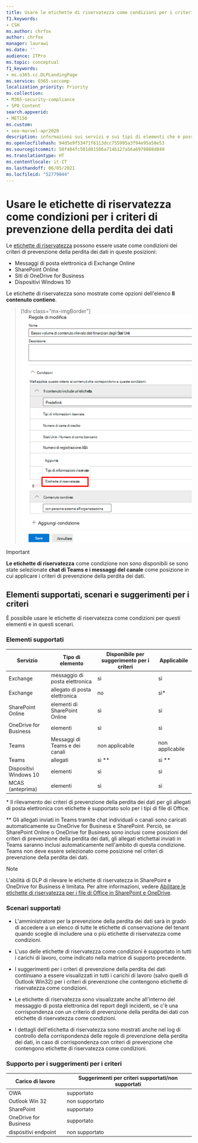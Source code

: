 ```yaml
---
title: Usare le etichette di riservatezza come condizioni per i criteri di prevenzione della perdita dei dati
f1.keywords:
- CSH
ms.author: chrfox
author: chrfox
manager: laurawi
ms.date: ''
audience: ITPro
ms.topic: conceptual
f1_keywords:
- ms.o365.cc.DLPLandingPage
ms.service: O365-seccomp
localization_priority: Priority
ms.collection:
- M365-security-compliance
- SPO_Content
search.appverid:
- MET150
ms.custom:
- seo-marvel-apr2020
description: informazioni sui servizi e sui tipi di elementi che è possibile usare nelle etichette di riservatezza come condizioni per i criteri di prevenzione della perdita dei dati
ms.openlocfilehash: 94d5e9f53471f6113dcc755995a3f94e95a58e53
ms.sourcegitcommit: 50f484fc501d81506a714b127a56a6979888d849
ms.translationtype: HT
ms.contentlocale: it-IT
ms.lasthandoff: 06/05/2021
ms.locfileid: "52779844"
---
```

# <a name="use-sensitivity-labels-as-conditions-in-dlp-policies"></a>Usare le etichette di riservatezza come condizioni per i criteri di prevenzione della perdita dei dati

Le [etichette di riservatezza](sensitivity-labels.md) possono essere usate come condizioni dei criteri di prevenzione della perdita dei dati in queste posizioni:

- Messaggi di posta elettronica di Exchange Online
- SharePoint Online
- Siti di OneDrive for Business
- Dispositivi Windows 10

Le etichette di riservatezza sono mostrate come opzioni dell'elenco **Il contenuto contiene**.

> [!div class="mx-imgBorder"]
> ![etichetta di riservatezza come condizione](../media/dlp-sensitivity-label-as-a-condition.png)

> [!IMPORTANT]
> **Le etichette di riservatezza** come condizione non sono disponibili se sono state selezionate **chat di Teams e i messaggi del canale** come posizione in cui applicare i criteri di prevenzione della perdita dei dati.


## <a name="supported-items-scenarios-and-policy-tips"></a>Elementi supportati, scenari e suggerimenti per i criteri

È possibile usare le etichette di riservatezza come condizioni per questi elementi e in questi scenari.

### <a name="supported-items"></a>Elementi supportati

|Servizio  |Tipo di elemento  |Disponibile per suggerimento per i criteri  |Applicabile  |
|---------|---------|---------|---------|
|Exchange    |messaggio di posta elettronica         |sì         |sì         |
|Exchange    |allegato di posta elettronica         |no         |sì*         |
|SharePoint Online     |elementi di SharePoint Online         |sì         |sì         |
|OneDrive for Business     |elementi         |sì         |sì         |
|Teams     |Messaggi di Teams e dei canali         |non applicabile         |non applicabile         |
|Teams     |allegati         |sì **         |sì **         |
|Dispositivi Windows 10     |elementi         |sì         |sì         |
|MCAS (anteprima) |elementi         |sì         |sì         |

\* Il rilevamento dei criteri di prevenzione della perdita dei dati per gli allegati di posta elettronica con etichette è supportato solo per i tipi di file di Office.

\** Gli allegati inviati in Teams tramite chat individuali o canali sono caricati automaticamente su OneDrive for Business e SharePoint. Perciò, se SharePoint Online o OneDrive for Business sono inclusi come posizioni del criteri di prevenzione della perdita dei dati, gli allegati etichettai inviati in Teams saranno inclusi automaticamente nell'ambito di questa condizione. Teams non deve essere selezionato come posizione nel criteri di prevenzione della perdita dei dati.

> [!NOTE]
> L'abilità di DLP di rilevare le etichette di riservatezza in SharePoint e OneDrive for Business è limitata. Per altre informazioni, vedere [Abilitare le etichette di riservatezza per i file di Office in SharePoint e OneDrive](sensitivity-labels-sharepoint-onedrive-files.md#limitations).

### <a name="supported-scenarios"></a>Scenari supportati

- L'amministratore per la prevenzione della perdita dei dati sarà in grado di accedere a un elenco di tutte le etichette di conservazione del tenant quando sceglie di includere una o più etichette di riservatezza come condizioni.

- L'uso delle etichette di riservatezza come condizioni è supportato in tutti i carichi di lavoro, come indicato nella matrice di supporto precedente.

- I suggerimenti per i criteri di prevenzione della perdita dei dati continuano a essere visualizzati in tutti i carichi di lavoro (salvo quelli di Outlook Win32) per i criteri di prevenzione che contengono etichette di riservatezza come condizioni.

- Le etichette di riservatezza sono visualizzate anche all'interno del messaggio di posta elettronica del report degli incidenti, se c'è una corrispondenza con un criterio di prevenzione della perdita dei dati con etichette di riservatezza come condizioni. 

- I dettagli dell'etichetta di riservatezza sono mostrati anche nel log di controllo della corrispondenza delle regole di prevenzione della perdita dei dati, in caso di corrispondenza con criteri di prevenzione che contengono etichette di riservatezza come condizioni.


### <a name="support-policy-tips"></a>Supporto per i suggerimenti per i criteri


|Carico di lavoro  |Suggerimenti per criteri supportati/non supportati  |
|---------|---------|
|OWA |    supportato     |
|Outlook Win 32    |  non supportato       |
|SharePoint   |   supportato      |
|OneDrive for Business    |    supportato     |
|dispositivi endpoint   |  non supportato       |
